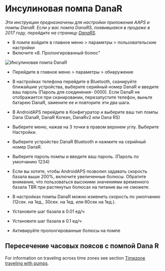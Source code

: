 # Инсулиновая помпа DanaR

*Эти инструкции предназначены для настройки приложения AAPS и помпы DanaR. Если у вас помпа DanaRS, появившаяся в продаже в 2017 году, перейдите на страницу [DanaRS](./DanaRS-Insulin-Pump).*

* В помпе войдите в главное меню > параметры > пользовательские настройки
* Включите «8. Пролонгированный болюс"

![Инсулиновая помпа DanaR](../images/danar1.png)

* Перейдите в главное меню > параметры > обнаружение
* В настройках телефона перейдите в Bluetooth, сканируйте ближайшие устройства, выберите серийный номер DanaR и введите ваш пароль (Пароль для соединения- 0000). Если DanaR не отображается при сканировании, перезапустите телефон, выньте батарею DanaR, замените ее и повторите эти два шага.

* В AndroidAPS перейдите в Конфигуратор и выберите ваш тип помпы Dana (DanaR, DanaR Korean, DanaRv2 или Dana RS)

* Выберите меню, нажав на 3 точки в правом верхнем углу. Выберите Настройки.
* Выберите устройство DanaR Bluetooth и нажмите на серийный номер DanaR.
* Выберите пароль помпы и введите ваш пароль. (Пароль по умолчанию 1234)
* Если вы хотите, чтобы AndroidAPS позволил задавать скорость базала выше 200%, включите увеличенные болюсы. Обратите внимание, что пользоваться высокими значениями временного базала TBR при растянутых болюсах на питание вы не сможете.
* В настройках помпы DanaR можно изменить скорость по умолчанию (12сек. на 1ед., 30сек. на 1ед. или 60сек на 1ед.).
* Установите шаг базала в 0.01 ед/ч
* Установите шаг базала в 0.1 ед/ч
* Активируйте пролонгированные болюсы на помпе

## Пересечение часовых поясов с помпой Dana R

For information on traveling across time zones see section [Timezone traveling with pumps](../Usage/Timezone-traveling.md#danarv2-danars).